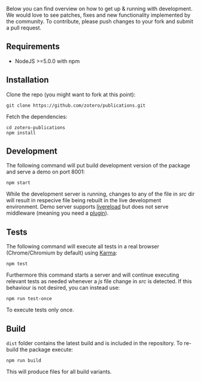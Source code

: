 Below you can find overview on how to get up & running with development. We would love to see patches, fixes and new functionality implemented by the community. To contribute, please push changes to your fork and submit a pull request.

Requirements
------------

* NodeJS >=5.0.0 with npm

Installation
------------

Clone the repo (you might want to fork at this point):

	git clone https://github.com/zotero/publications.git

Fetch the dependencies:

	cd zotero-publications
    npm install

Development
-----------

The following command will put build development version of the package and serve a demo on port 8001:

    npm start

While the development server is running, changes to any of the file in *src* dir will result in respecive file being rebuilt in the live development environment. Demo server supports [livereload](http://livereload.com/) but does not serve middleware (meaning you need a [plugin](https://chrome.google.com/webstore/detail/livereload/jnihajbhpnppcggbcgedagnkighmdlei)).

Tests
--------------

The following command will execute all tests in a real browser (Chrome/Chromium by default) using [Karma](http://karma-runner.github.io):

    npm test

Furthermore this command starts a server and will continue executing relevant tests as needed whenever a *js* file change in *src* is detected. If this behaviour is not desired, you can instead use:

    npm run test-once

To execute tests only once.

Build
-----

`dist` folder contains the latest build and is included in the repository. To re-build the package execute:

    npm run build

This will produce files for all build variants.

